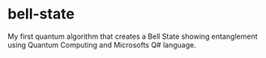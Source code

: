 # bell-state
My first quantum algorithm that creates a Bell State showing entanglement using Quantum Computing and Microsofts Q# language.
